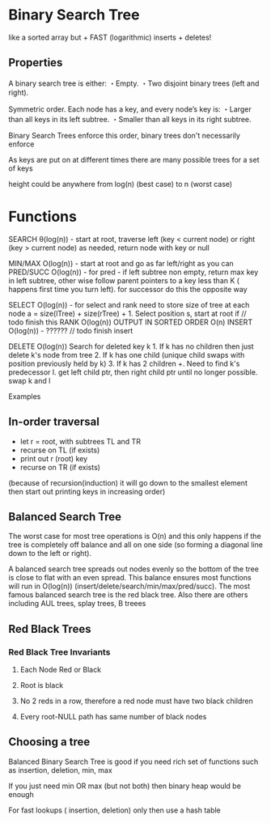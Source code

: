 # Binary Search Tree

like a sorted array but + FAST (logarithmic) inserts + deletes!

## Properties

A binary search  tree is either:
・Empty.
・Two disjoint binary trees (left and right).

Symmetric order. Each node has a key, and every node’s key is:
・Larger than all keys in its left subtree. ・Smaller than all keys in its right subtree.

Binary Search Trees enforce this order, binary trees don't necessarily enforce

As keys are put on at different times there are many possible trees for a set of keys

height could be anywhere from log(n) (best case) to n (worst case)

# Functions

SEARCH                      θ(log(n)) - start at root, traverse left (key < current node) or right (key > current node) as needed, return node with key or null


MIN/MAX                     O(log(n)) - start at root and go as far left/right as you can
PRED/SUCC                   O(log(n)) - for pred - if  left subtree non empty, return max key in left subtree, other wise follow parent pointers to a key less than K ( happens first time you turn left). for successor do this the opposite way

SELECT                      O(log(n)) - for select and rank need to store size of tree at each node a = size(lTree) + size(rTree) + 1. Select position s, start at root if // todo finish this
RANK                        O(log(n))
OUTPUT IN SORTED ORDER      O(n)
INSERT                      O(log(n)) - ?????? // todo finish insert

DELETE                      O(log(n))
    Search for deleted key k
    1. If k has no children then just delete k's node from tree
    2. If k has one child (unique child swaps with position previously held by k)
    3. If k has 2 children +. Need to find k's predecessor l. get left child ptr, then right child ptr until no longer possible. swap k and l

Examples


## In-order traversal
- let r = root, with subtrees TL and TR
- recurse on TL (if exists)
- print out r (root) key
- recurse on TR (if exists)

(because of recursion(induction) it will go down to the smallest element then start out printing keys in increasing order)

## Balanced Search Tree

The worst case for most tree operations is O(n) and this only happens if the tree is completely off balance and all on one side (so forming a diagonal line down to the left or right).

A balanced search tree spreads out nodes evenly so the bottom of the tree is close to flat with an even spread. This balance ensures most functions will run in O(log(n)) (insert/delete/search/min/max/pred/succ). The most famous balanced search tree is the red black tree. Also there are others including AUL trees, splay trees, B treees

## Red Black Trees

### Red Black Tree Invariants

1. Each Node Red or Black

2. Root is black

3. No 2 reds in a row, therefore a red node must have two black children

4. Every root-NULL path has same number of black nodes

## Choosing a tree

Balanced Binary Search Tree is good if you need rich set of functions such as insertion, deletion, min, max

If you just need min OR max (but not both) then binary heap would be enough

For fast lookups ( insertion, deletion) only then use a hash table





